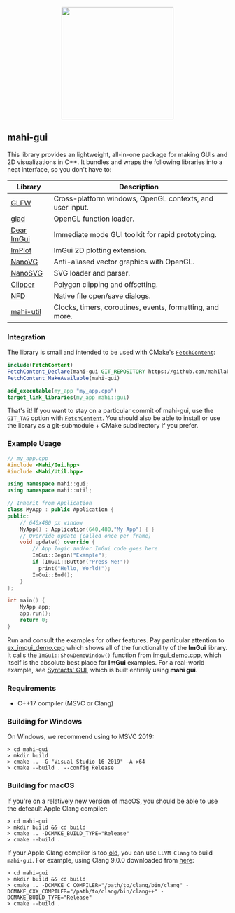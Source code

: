<p align="center">
<img src="https://raw.githubusercontent.com/mahilab/mahi-gui/master/mahi-gui.png" width="256"> 
</p>

## mahi-gui

This library provides an lightweight, all-in-one package for making GUIs and 2D visualizations in C++. It bundles and wraps the following libraries into a neat interface, so you don't have to:

|**Library**|**Description**|
|---|---|
|[GLFW](https://www.glfw.org/)| Cross-platform windows, OpenGL contexts, and user input.  |
|[glad](https://github.com/Dav1dde/glad)| OpenGL function loader.  |
|[Dear ImGui](https://github.com/ocornut/imgui)| Immediate mode GUI toolkit for rapid prototyping.  |
|[ImPlot](https://github.com/epezent/implot)| ImGui 2D plotting extension.  |
|[NanoVG](https://github.com/memononen/nanovg)| Anti-aliased vector graphics with OpenGL.  |
|[NanoSVG](https://github.com/memononen/nanosvg)| SVG loader and parser. |
|[Clipper](http://www.angusj.com/delphi/clipper.php)| Polygon clipping and offsetting.  |
|[NFD](https://github.com/btzy/nativefiledialog-extended)| Native file open/save dialogs. |
|[mahi-util](https://github.com/mahilab/mahi-util)| Clocks, timers, coroutines, events, formatting, and more. |

### Integration

The library is small and intended to be used with CMake's [`FetchContent`](https://cmake.org/cmake/help/v3.11/module/FetchContent.html):

```cmake
include(FetchContent) 
FetchContent_Declare(mahi-gui GIT_REPOSITORY https://github.com/mahilab/mahi-gui.git) 
FetchContent_MakeAvailable(mahi-gui)

add_executable(my_app "my_app.cpp")
target_link_libraries(my_app mahi::gui)
```

That's it! If you want to stay on a particular commit of mahi-gui, use the `GIT_TAG` option with [`FetchContent`](https://cmake.org/cmake/help/v3.11/module/FetchContent.html). You should also be able to install or use the library as a git-submodule + CMake subdirectory if you prefer. 

### Example Usage

```cpp
// my_app.cpp
#include <Mahi/Gui.hpp>
#include <Mahi/Util.hpp>

using namespace mahi::gui;
using namespace mahi::util;

// Inherit from Application
class MyApp : public Application {
public:
    // 640x480 px window
    MyApp() : Application(640,480,"My App") { }
    // Override update (called once per frame)
    void update() override {
        // App logic and/or ImGui code goes here
        ImGui::Begin("Example");
        if (ImGui::Button("Press Me!"))
          print("Hello, World!"); 
        ImGui::End();
    }
};

int main() {
    MyApp app;
    app.run();
    return 0;
}
```

Run and consult the examples for other features. Pay particular attention to [ex_imgui_demo.cpp](https://github.com/mahilab/mahi-gui/blob/master/examples/imgui_demo.cpp) which shows all of the functionality of the **ImGui** library. It calls the `ImGui::ShowDemoWindow()` function from [imgui_demo.cpp](https://github.com/mahilab/mahi-gui/blob/master/3rdparty/imgui/imgui_demo.cpp), which itself is the absolute best place for **ImGui** examples. For a real-world example, see [Syntacts' GUI](https://github.com/mahilab/Syntacts/tree/master/gui/src), which is built entirely using **mahi gui**.

### Requirements

- C++17 compiler (MSVC or Clang)

### Building for Windows

On Windows, we recommend using to MSVC 2019:

```shell
> cd mahi-gui
> mkdir build
> cmake .. -G "Visual Studio 16 2019" -A x64
> cmake --build . --config Release
```

### Building for macOS

If you're on a relatively new version of macOS, you should be able to use the defeault Apple Clang compiler:

```shell
> cd mahi-gui
> mkdir build && cd build
> cmake .. -DCMAKE_BUILD_TYPE="Release"
> cmake --build .
```

If your Apple Clang compiler is too [old](https://en.wikipedia.org/wiki/Xcode#Version_comparison_table), you can use `LLVM Clang` to build `mahi-gui`. For example, using Clang 9.0.0 downloaded from [here](http://releases.llvm.org/download.html):

```shell
> cd mahi-gui
> mkdir build && cd build
> cmake .. -DCMAKE_C_COMPILER="/path/to/clang/bin/clang" -DCMAKE_CXX_COMPILER="/path/to/clang/bin/clang++" -DCMAKE_BUILD_TYPE="Release"
> cmake --build .
```

